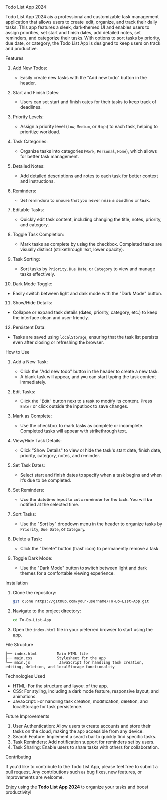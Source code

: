 Todo List App 2024

Todo List App 2024 ais a professional and customizable task management application that allows users to create, edit, organize, and track their daily tasks. This app features a sleek, dark-themed UI and enables users to assign priorities, set start and finish dates, add detailed notes, set reminders, and categorize their tasks. With options to sort tasks by priority, due date, or category, the Todo List App is designed to keep users on track and productive.

Features

1. Add New Todos: 
   - Easily create new tasks with the "Add new todo" button in the header.
   
2. Start and Finish Dates: 
   - Users can set start and finish dates for their tasks to keep track of deadlines.

3. Priority Levels: 
   - Assign a priority level (`Low`, `Medium`, or `High`) to each task, helping to prioritize workload.

4. Task Categories: 
   - Organize tasks into categories (`Work`, `Personal`, `Home`), which allows for better task management.

5. Detailed Notes: 
   - Add detailed descriptions and notes to each task for better context and instructions.

6. Reminders: 
   - Set reminders to ensure that you never miss a deadline or task.

7. Editable Tasks: 
   - Quickly edit task content, including changing the title, notes, priority, and category.

8. Toggle Task Completion: 
   - Mark tasks as complete by using the checkbox. Completed tasks are visually distinct (strikethrough text, lower opacity).

9. Task Sorting: 
   - Sort tasks by `Priority`, `Due Date`, or `Category` to view and manage tasks effectively.

10. Dark Mode Toggle: 
   - Easily switch between light and dark mode with the "Dark Mode" button.

11. Show/Hide Details: 
   - Collapse or expand task details (dates, priority, category, etc.) to keep the interface clean and user-friendly.

12. Persistent Data: 
   - Tasks are saved using `localStorage`, ensuring that the task list persists even after closing or refreshing the browser.

How to Use

1. Add a New Task: 
   - Click the "Add new todo" button in the header to create a new task.
   - A blank task will appear, and you can start typing the task content immediately.
   
2. Edit Tasks: 
   - Click the "Edit" button next to a task to modify its content. Press `Enter` or click outside the input box to save changes.
   
3. Mark as Complete: 
   - Use the checkbox to mark tasks as complete or incomplete. Completed tasks will appear with strikethrough text.

4. View/Hide Task Details: 
   - Click "Show Details" to view or hide the task's start date, finish date, priority, category, notes, and reminder.

5. Set Task Dates: 
   - Select start and finish dates to specify when a task begins and when it’s due to be completed.

6. Set Reminders: 
   - Use the datetime input to set a reminder for the task. You will be notified at the selected time.

7. Sort Tasks: 
   - Use the "Sort by" dropdown menu in the header to organize tasks by `Priority`, `Due Date`, or `Category`.

8. Delete a Task: 
   - Click the "Delete" button (trash icon) to permanently remove a task.

9. Toggle Dark Mode: 
   - Use the "Dark Mode" button to switch between light and dark themes for a comfortable viewing experience.

Installation

1. Clone the repository:
   ```bash
   git clone https://github.com/your-username/To-Do-List-App.git
   ```

2. Navigate to the project directory:
   ```bash
   cd To-Do-List-App
   ```

3. Open the `index.html` file in your preferred browser to start using the app.

File Structure

```
├── index.html         Main HTML file
├── main.css           Stylesheet for the app
└── main.js             JavaScript for handling task creation, editing, deletion, and localStorage functionality
```

Technologies Used

- HTML: For the structure and layout of the app.
- CSS: For styling, including a dark mode feature, responsive layout, and animations.
- JavaScript: For handling task creation, modification, deletion, and localStorage for task persistence.

 Future Improvements

1. User Authentication: Allow users to create accounts and store their tasks on the cloud, making the app accessible from any device.
2. Search Feature: Implement a search bar to quickly find specific tasks.
3. Task Reminders: Add notification support for reminders set by users.
4. Task Sharing: Enable users to share tasks with others for collaboration.

Contributing

If you'd like to contribute to the Todo List App, please feel free to submit a pull request. Any contributions such as bug fixes, new features, or improvements are welcome.

Enjoy using the **Todo List App 2024** to organize your tasks and boost productivity!
